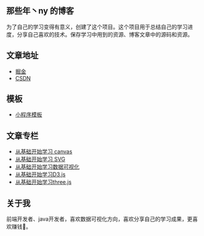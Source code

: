 ## 那些年丶ny 的博客
为了自己的学习变得有意义，创建了这个项目。这个项目用于总结自己的学习进度，分享自己喜欢的技术。保存学习中用到的资源、博客文章中的源码和资源。

## 文章地址
* [掘金](https://juejin.cn/user/4485631602599495/posts)
* [CSDN](https://blog.csdn.net/yy729851376)

## 模板
* [小程序模板](https://github.com/nie-ny/blog/tree/main/applet)


## 文章专栏
* [从基础开始学习 canvas](https://juejin.cn/column/6964275825847828510)
* [从基础开始学习 SVG](https://juejin.cn/column/7081542835714916382)
* [从基础开始学习数据可视化](https://juejin.cn/column/7118321629557424136)
* [从基础开始学习D3.js](https://juejin.cn/column/7090036785777999886)
* [从基础开始学习three.js](https://juejin.cn/column/7054524081063854088)

## 关于我
前端开发者、java开发者，喜欢数据可视化方向，喜欢分享自己的学习成果，更喜欢赚钱🤔。
